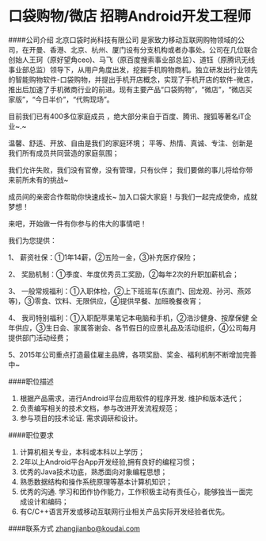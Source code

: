 口袋购物/微店 招聘Android开发工程师
==========

####公司介绍
北京口袋时尚科技有限公司 是家致力移动互联网购物领域的公司，在开曼、香港、北京、杭州、厦门设有分支机构或者办事处。公司在几位联合创始人王珂（原好望角ceo)、马飞（原百度搜索事业部总监）、道钰（原腾讯无线事业部总监）领导下，从用户角度出发，挖掘手机购物商机。独立研发出行业领先的智能购物软件-口袋购物，并提出手机开店概念，实现了手机开店的软件-微店，推出后加速了手机微商行业的前进。现有主要产品“口袋购物”，“微店”，“微店买家版”，“今日半价”，“代购现场”。 

目前我们已有400多位家庭成员 ，绝大部分来自于百度、腾讯、搜狐等著名iT企业~.~ 

温馨、舒适、开放、自由是我们的家庭环境； 
平等、热情、真诚、专注、创新是我们所有成员共同营造的家庭氛围； 

我们允许失败，我们没有官僚，没有管理，只有伙伴； 
我们要做的事儿将给你带来前所未有的挑战~ 

成员间的亲密合作帮助你快速成长~ 
加入口袋大家庭！与我们一起完成使命，成就梦想！ 

来吧，开始做一件有你参与的伟大的事情吧！ 

我们为您提供： 

1、 薪资社保：①1年14薪，②五险一金，③补充医疗保险； 

2、 奖励机制：①季度、年度优秀员工奖励，②每年2次的升职加薪机会； 

3、 一般常规福利：①入职体检，②上下班班车(东直门、回龙观、孙河、燕郊等)，③零食、饮料、无限供应，④提供早餐、加班晚餐夜宵； 

4、 我司特别福利：①入职配苹果笔记本电脑和手机，②浩沙健身、按摩保健 全年供应，③生日会、家属答谢会、各节假日的应景礼品及活动组织，④公司每月提供部门活动经费； 

5、2015年公司重点打造最佳雇主品牌，各项奖励、奖金、福利机制不断增加完善中~


####职位描述
1. 根据产品需求，进行Android平台应用软件的程序开发. 维护和版本迭代；
2. 负责编写相关的技术文档，参与改进开发流程规范；
3. 参与项目的技术论证. 需求调研和设计。

####职位要求
1. 计算机相关专业，本科或本科以上学历；
2. 2年以上Android平台App开发经验,拥有良好的编程习惯；
3. 优秀的Java技术功底，熟悉面向对象编程思想；
4. 熟悉数据结构和操作系统原理等基本计算机知识；
5. 优秀的沟通. 学习和团作协作能力，工作积极主动有责任心，能够独当一面完成设计和编码；
6. 有C/C++语言开发或移动互联网行业相关产品实际开发经验者优先。

####联系方式
[zhangjianbo@koudai.com](mailto:zhangjianbo@koudai.com)

